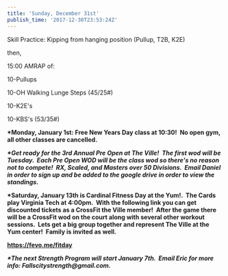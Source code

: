 ```yaml
---
title: 'Sunday, December 31st'
publish_time: '2017-12-30T23:53:24Z'
---
```


Skill Practice: Kipping from hanging position (Pullup, T2B, K2E)

then,

15:00 AMRAP of:

10-Pullups

10-OH Walking Lunge Steps (45/25\#)

10-K2E's

10-KBS's (53/35\#)

**\*Monday, January 1st: Free New Years Day class at 10:30!  No open
gym, all other classes are cancelled.**

***\*Get ready for the 3rd Annual Pre Open at The Ville!  The first wod
will be Tuesday.  Each Pre Open WOD will be the class wod so there's no
reason not to compete!  RX, Scaled, and Masters over 50 Divisions.
 Email Daniel in order to sign up and be added to the google drive in
order to view the standings.***

**\*Saturday, January 13th is Cardinal Fitness Day at the Yum!.  The
Cards play Virginia Tech at 4:00pm.  With the following link you can get
discounted tickets as a CrossFit the Ville member!  After the game there
will be a CrossFit wod on the court along with several other workout
sessions.  Lets get a big group together and represent The Ville at the
Yum center!  Family is invited as well.**

**<https://fevo.me/fitday>**

***\*The next Strength Program will start January 7th.  Email Eric for
more info: Fallscitystrength\@gmail.com.***
